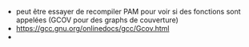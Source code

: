 - peut être essayer de recompiler PAM pour voir si des fonctions sont appelées (GCOV pour des graphs de couverture)
- https://gcc.gnu.org/onlinedocs/gcc/Gcov.html
- 